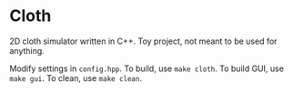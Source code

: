 Cloth
======

2D cloth simulator written in C++.
Toy project, not meant to be used for anything.

Modify settings in `config.hpp`.
To build, use `make cloth`.
To build GUI, use `make gui`.
To clean, use `make clean`.
